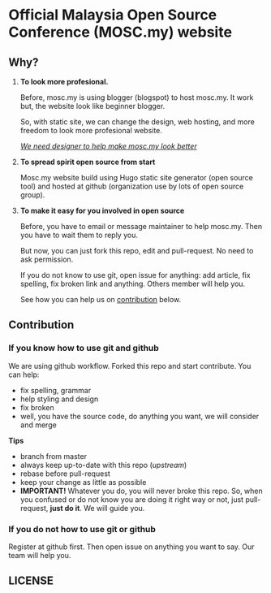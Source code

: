 # Official Malaysia Open Source Conference (MOSC.my) website

## Why?

1. **To look more profesional.** 
	
	Before, mosc.my is using blogger (blogspot) to host mosc.my. It work but, the website look like beginner blogger.

	So, with static site, we can change the design, web hosting, and more freedom to look more profesional website.

	_[We need designer to help make mosc.my look better](https://github.com/fakhrullah/moscdotmy/issues/19)_

2. **To spread spirit open source from start**

	Mosc.my website build using Hugo static site generator (open source tool) and hosted at github (organization use by lots of open source group).

3. **To make it easy for you involved in open source**

	Before, you have to email or message maintainer to help mosc.my. Then you have to wait them to reply you.

	But now, you can just fork this repo, edit and pull-request. No need to ask permission.

	If you do not know to use git, open issue for anything: add article, fix spelling, fix broken link and anything. Others member will help you.

	See how you can help us on [contribution](#contribution) below.

## Contribution

### If you know how to use git and github

We are using github workflow. Forked this repo and start contribute. You can help:

+ fix spelling, grammar
+ help styling and design
+ fix broken
+ well, you have the source code, do anything you want, we will consider and merge

**Tips**

+ branch from master
+ always keep up-to-date with this repo (_upstream_)
+ rebase before pull-request
+ keep your change as little as possible
+ **IMPORTANT!** Whatever you do, you will never broke this repo. So, when you confused or do not know you are doing it right way or not, just pull-request, **just do it**. We will guide you.

### If you do not how to use git or github

Register at github first. Then open issue on anything you want to say. Our team will help you.

## LICENSE

